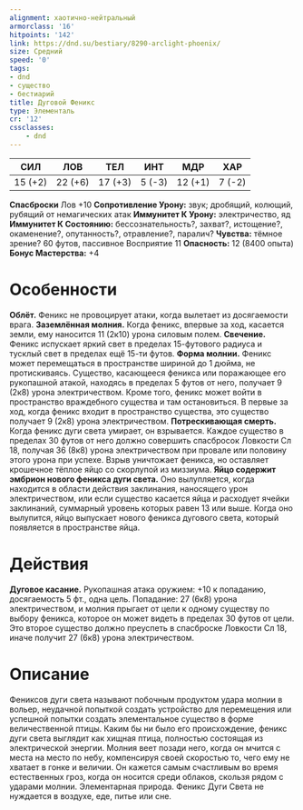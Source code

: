 ```yaml
---
alignment: хаотично-нейтральный
armorclass: '16'
hitpoints: '142'
link: https://dnd.su/bestiary/8290-arclight-phoenix/
size: Средний
speed: '0'
tags:
- dnd
- существо
- бестиарий
title: Дуговой Феникс
type: Элементаль
cr: '12'
cssclasses:
    - dnd
---
```



| СИЛ | ЛОВ | ТЕЛ | ИНТ | МДР | ХАР |
|---|---|---|---|---|---|
| 15 (+2) | 22 (+6) | 17 (+3) | 5 (-3) | 12 (+1) | 7 (-2) |
**Спасброски** Лов +10
**Сопротивление Урону:** звук; дробящий, колющий, рубящий от немагических атак
**Иммунитет К Урону:** электричество, яд
**Иммунитет К Состоянию:** бессознательность?, захват?, истощение?, окаменение?, опутанность?, отравление?, паралич?
**Чувства:** тёмное зрение? 60 футов, пассивное Восприятие 11
**Опасность:** 12 (8400 опыта)
**Бонус Мастерства:** +4


# Особенности
**Облёт.** Феникс не провоцирует атаки, когда вылетает из досягаемости врага.
**Заземлённая молния.** Когда феникс, впервые за ход, касается земли, ему наносится 11 (2к10) урона силовым полем.
**Свечение.** Феникс испускает яркий свет в пределах 15-футового радиуса и тусклый свет в пределах ещё 15-ти футов.
**Форма молнии.** Феникс может перемещаться в пространстве шириной до 1 дюйма, не протискиваясь. Существо, касающееся феникса или поражающее его рукопашной атакой, находясь в пределах 5 футов от него, получает 9 (2к8) урона электричеством. Кроме того, феникс может войти в пространство враждебного существа и там остановиться. В первые за ход, когда феникс входит в пространство существа, это существо получает 9 (2к8) урона электричеством.
**Потрескивающая смерть.** Когда феникс дуги света умирает, он взрывается. Каждое существо в пределах 30 футов от него должно совершить спасбросок Ловкости Сл 18, получая 36 (8к8) урона электричеством при провале или половину этого урона при успехе. Взрыв уничтожает феникса, но оставляет крошечное тёплое яйцо со скорлупой из миззиума.
**Яйцо содержит эмбрион нового феникса дуги света.** Оно вылупляется, когда находится в области действия заклинания, наносящего урон электричеством, или если существо касается яйца и расходует ячейки заклинаний, суммарный уровень которых равен 13 или выше. Когда оно вылупится, яйцо выпускает нового феникса дугового света, который появляется в пространстве яйца.


# Действия
**Дуговое касание.** Рукопашная атака оружием: +10 к попаданию, досягаемость 5 фт., одна цель. Попадание: 27 (6к8) урона электричеством, и молния прыгает от цели к одному существу по выбору феникса, которое он может видеть в пределах 30 футов от цели. Это второе существо должно преуспеть в спасброске Ловкости Сл 18, иначе получит 27 (6к8) урона электричеством.


# Описание
Фениксов дуги света называют побочным продуктом удара молнии в вольер, неудачной попыткой создать устройство для перемещения или успешной попытки создать элементальное существо в форме величественной птицы. Каким бы ни было его происхождение, феникс дуги света выглядит как хищная птица, полностью состоящая из электрической энергии. Молния веет позади него, когда он мчится с места на место по небу, компенсируя своей скоростью то, чего ему не хватает в гонке и величии. Он кажется самым счастливым во время естественных гроз, когда он носится среди облаков, скользя рядом с ударами молнии. Элементарная природа. Феникс Дуги Света не нуждается в воздухе, еде, питье или сне.